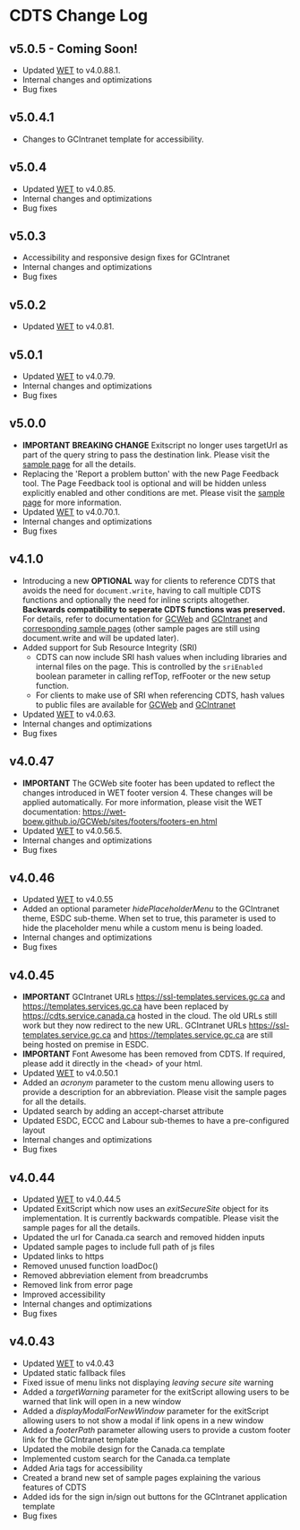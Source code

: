 # CDTS Change Log

## v5.0.5 - Coming Soon!
- Updated [WET](https://github.com/wet-boew/wet-boew/releases/) to v4.0.88.1.
- Internal changes and optimizations
- Bug fixes

## v5.0.4.1

- Changes to GCIntranet template for accessibility.

## v5.0.4

- Updated [WET](https://github.com/wet-boew/wet-boew/releases/) to v4.0.85.
- Internal changes and optimizations
- Bug fixes

## v5.0.3

- Accessibility and responsive design fixes for GCIntranet
- Internal changes and optimizations
- Bug fixes

## v5.0.2

- Updated [WET](https://github.com/wet-boew/wet-boew/releases/) to v4.0.81.

## v5.0.1

- Updated [WET](https://github.com/wet-boew/wet-boew/releases/) to v4.0.79.
- Internal changes and optimizations
- Bug fixes

## v5.0.0
- **IMPORTANT** **BREAKING CHANGE** Exitscript no longer uses targetUrl as part of the query string to pass the destination link. Please visit the [sample page](https://cdts.service.canada.ca/app/cls/WET/gcweb/v5_0_0/cdts/samples/exitscript-en.html) for all the details.
- Replacing the 'Report a problem button' with the new Page Feedback tool. The Page Feedback tool is optional and will be hidden unless explicitly enabled and other conditions are met. Please visit the [sample page](https://cdts.service.canada.ca/app/cls/WET/gcweb/v5_0_0/cdts/samples/feedback-and-share-en.html) for more information.
- Updated [WET](https://github.com/wet-boew/wet-boew/releases/) to v4.0.70.1.
- Internal changes and optimizations
- Bug fixes

## v4.1.0

- Introducing a new **OPTIONAL** way for clients to reference CDTS that avoids the need for `document.write`, having to call multiple CDTS functions and optionally the need for inline scripts altogether. **Backwards compatibility to seperate CDTS functions was preserved.** For details, refer to documentation for [GCWeb](https://cenw-wscoe.github.io/sgdc-cdts/docs/internet-en.html) and [GCIntranet](https://cenw-wscoe.github.io/sgdc-cdts/docs/intranet-en.html) and [corresponding sample pages](https://github.com/wet-boew/cdts-sgdc/blob/master/public/gcweb/samples/nodoc-write-en.html) (other sample pages are still using document.write and will be updated later).
- Added support for Sub Resource Integrity (SRI)
  - CDTS can now include SRI hash values when including libraries and internal files on the page.  This is controlled by the `sriEnabled` boolean parameter in calling refTop, refFooter or the new setup function.
  - For clients to make use of SRI when referencing CDTS, hash values to public files are available for [GCWeb](https://www.canada.ca/etc/designs/canada/cdts/gcweb/v4_1_0/cdts/SRI-INFO.md) and [GCIntranet](https://cdts.service.canada.ca/app/cls/WET/gcintranet/v4_1_0/cdts/SRI-INFO.md)
- Updated [WET](https://github.com/wet-boew/wet-boew/releases/) to v4.0.63.
- Internal changes and optimizations
- Bug fixes

## v4.0.47

- **IMPORTANT** The GCWeb site footer has been updated to reflect the changes introduced in WET footer version 4. These changes will be applied automatically. For more information, please visit the WET documentation: https://wet-boew.github.io/GCWeb/sites/footers/footers-en.html
- Updated [WET](https://github.com/wet-boew/wet-boew/releases/) to v4.0.56.5.
- Internal changes and optimizations
- Bug fixes

## v4.0.46

- Updated [WET](https://github.com/wet-boew/wet-boew/releases/) to v4.0.55
- Added an optional parameter *hidePlaceholderMenu* to the GCIntranet theme, ESDC sub-theme. When set to true, this parameter is used to hide the placeholder menu while a custom menu is being loaded.
- Internal changes and optimizations
- Bug fixes

## v4.0.45

- **IMPORTANT** GCIntranet URLs https://ssl-templates.services.gc.ca and https://templates.services.gc.ca have been replaced by https://cdts.service.canada.ca hosted in the cloud. The old URLs still work but they now redirect to the new URL. GCIntranet URLs https://ssl-templates.service.gc.ca and https://templates.service.gc.ca are still being hosted on premise in ESDC.
- **IMPORTANT** Font Awesome has been removed from CDTS. If required, please add it directly in the &lt;head> of your html.
- Updated [WET](https://github.com/wet-boew/wet-boew/releases/) to v4.0.50.1
- Added an *acronym* parameter to the custom menu allowing users to provide a description for an abbreviation.  Please visit the sample pages for all the details.
- Updated search by adding an accept-charset attribute
- Updated ESDC, ECCC and Labour sub-themes to have a pre-configured layout
- Internal changes and optimizations
- Bug fixes

## v4.0.44

- Updated [WET](https://github.com/wet-boew/wet-boew/releases/) to v4.0.44.5
- Updated ExitScript which now uses an *exitSecureSite* object for its implementation. It is currently backwards compatible. Please visit the sample pages for all the details.
- Updated the url for Canada.ca search and removed hidden inputs
- Updated sample pages to include full path of js files
- Updated links to https
- Removed unused function loadDoc()
- Removed abbreviation element from breadcrumbs
- Removed link from error page
- Improved accessibility
- Internal changes and optimizations
- Bug fixes

## v4.0.43

- Updated [WET](https://github.com/wet-boew/wet-boew/releases/) to v4.0.43
- Updated static fallback files
- Fixed issue of menu links not displaying *leaving secure site* warning
- Added a *targetWarning* parameter for the exitScript allowing users to be warned that link will open in a new window
- Added a *displayModalForNewWindow* parameter for the exitScript allowing users to not show a modal if link opens in a new window
- Added a *footerPath* parameter allowing users to provide a custom footer link for the GCIntranet template
- Updated the mobile design for the Canada.ca template
- Implemented custom search for the Canada.ca template
- Added Aria tags for accessibility
- Created a brand new set of sample pages explaining the various features of CDTS
- Added ids for the sign in/sign out buttons for the GCIntranet application template
- Bug fixes
